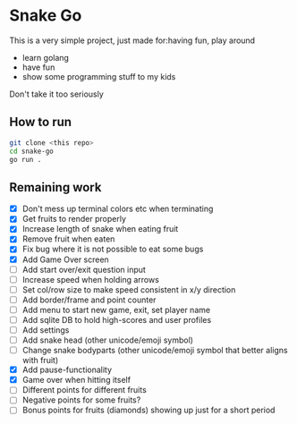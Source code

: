 # Snake Go

This is a very simple project, just made for:having fun, play around

- learn golang
- have fun
- show some programming stuff to my kids

Don't take it too seriously

## How to run

```bash
git clone <this repo>
cd snake-go
go run .
```

## Remaining work

- [x] Don't mess up terminal colors etc when terminating
- [x] Get fruits to render properly
- [x] Increase length of snake when eating fruit
- [x] Remove fruit when eaten
- [x] Fix bug where it is not possible to eat some bugs
- [x] Add Game Over screen
- [ ] Add start over/exit question input
- [ ] Increase speed when holding arrows
- [ ] Set col/row size to make speed consistent in x/y direction
- [ ] Add border/frame and point counter
- [ ] Add menu to start new game, exit, set player name
- [ ] Add sqlite DB to hold high-scores and user profiles
- [ ] Add settings
- [ ] Add snake head (other unicode/emoji symbol)
- [ ] Change snake bodyparts (other unicode/emoji symbol that better aligns with fruit)
- [x] Add pause-functionality
- [x] Game over when hitting itself
- [ ] Different points for different fruits
- [ ] Negative points for some fruits?
- [ ] Bonus points for fruits (diamonds) showing up just for a short period